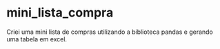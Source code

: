 # mini_lista_compra
Criei uma mini lista de compras utilizando a biblioteca pandas e gerando uma tabela em excel.
